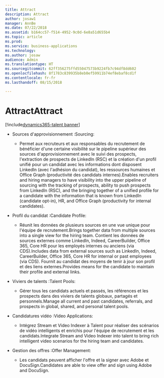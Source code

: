 ```yaml
---
title: Attract
description: Attract
author: josaw1
manager: AnnBe
ms.date: 07/22/2018
ms.assetid: b164cc57-f514-4952-9c0d-6e8a51d655b4
ms.topic: article
ms.prod: 
ms.service: business-applications
ms.technology: 
ms.author: josaw
audience: Admin
ms.translationtype: HT
ms.sourcegitcommit: 62ff356275ffd55047573b9224fb7c94df8dd602
ms.openlocfilehash: 8f1783c839935b8eb0ef59911b74ef8ebaf8cd1f
ms.contentlocale: fr-fr
ms.lasthandoff: 08/15/2018

---
```

#  <a name="attract"></a><span data-ttu-id="babd3-103">Attract</span><span class="sxs-lookup"><span data-stu-id="babd3-103">Attract</span></span>

[!include[dynamics365-talent banner](../../includes/dynamics365-talent.md)]



-   <span data-ttu-id="babd3-104">Sources d'approvisionnement :</span><span class="sxs-lookup"><span data-stu-id="babd3-104">Sourcing:</span></span>

    -   <span data-ttu-id="babd3-105">Permet aux recruteurs et aux responsables du recrutement de bénéficier d'une certaine visibilité sur le pipeline supérieur des sources d'approvisionnement avec le suivi des prospects, l'extraction de prospects de LinkedIn (RSC) et la création d'un profil unifié pour un candidat avec les informations dont disposent LinkedIn (avec l'adhésion du candidat), les ressources humaines et Office Graph (productivité des candidats internes).</span><span class="sxs-lookup"><span data-stu-id="babd3-105">Enables recruiters and hiring managers to have visibility into the upper pipeline of sourcing with the tracking of prospects, ability to push prospects from LinkedIn (RSC), and the bringing together of a unified profile for a candidate with the information that is known from LinkedIn (candidate opt-in), HR, and Office Graph (productivity for internal candidates).</span></span>

-   <span data-ttu-id="babd3-106">Profil du candidat :</span><span class="sxs-lookup"><span data-stu-id="babd3-106">Candidate Profile:</span></span>

    -   <span data-ttu-id="babd3-107">Réunit les données de plusieurs sources en une vue unique pour l'équipe de recrutement.</span><span class="sxs-lookup"><span data-stu-id="babd3-107">Brings together data from multiple sources into a single view for the hiring team.</span></span> <span data-ttu-id="babd3-108">Contient les données de sources externes comme LinkedIn, Indeed, CareerBuilder, Office 365, Core HR pour les employés internes ou anciens (via CDS).</span><span class="sxs-lookup"><span data-stu-id="babd3-108">Includes data from external sources such as LinkedIn, Indeed, CareerBuilder, Office 365, Core HR for internal or past employees (via CDS).</span></span> <span data-ttu-id="babd3-109">Fournit au candidat des moyens de tenir à jour son profil et des liens externes.</span><span class="sxs-lookup"><span data-stu-id="babd3-109">Provides means for the candidate to maintain their profile and external links.</span></span>

-   <span data-ttu-id="babd3-110">Viviers de talents :</span><span class="sxs-lookup"><span data-stu-id="babd3-110">Talent Pools:</span></span>

    -   <span data-ttu-id="babd3-111">Gérer tous les candidats actuels et passés, les références et les prospects dans des viviers de talents globaux, partagés et personnels.</span><span class="sxs-lookup"><span data-stu-id="babd3-111">Manage all current and past candidates, referrals, and prospects in global, shared, and personal talent pools.</span></span>

-   <span data-ttu-id="babd3-112">Candidatures vidéo :</span><span class="sxs-lookup"><span data-stu-id="babd3-112">Video Applications:</span></span>

    -   <span data-ttu-id="babd3-113">Intégrez Stream et Video Indexer à Talent pour réaliser des scénarios de vidéo intelligents et enrichis pour l'équipe de recrutement et les candidats.</span><span class="sxs-lookup"><span data-stu-id="babd3-113">Integrate Stream and Video Indexer into talent to bring rich intelligent video scenarios for the hiring team and candidates.</span></span>

-   <span data-ttu-id="babd3-114">Gestion des offres :</span><span class="sxs-lookup"><span data-stu-id="babd3-114">Offer Management:</span></span>

    -   <span data-ttu-id="babd3-115">Les candidats peuvent afficher l'offre et la signer avec Adobe et DocuSign.</span><span class="sxs-lookup"><span data-stu-id="babd3-115">Candidates are able to view offer and sign using Adobe and DocuSign.</span></span>

